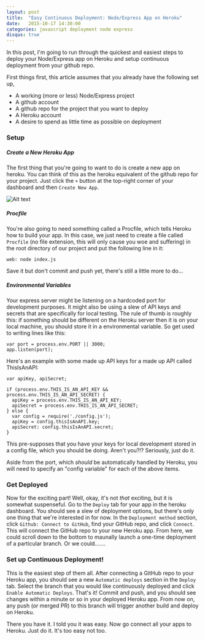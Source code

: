 ```yaml
---
layout: post
title:  "Easy Continuous Deployment: Node/Express App on Heroku"
date:   2015-10-17 14:30:00
categories: javascript deployment node express
disqus: true
---
```


In this post, I'm going to run through the quickest and easiest steps to deploy your Node/Express app on Heroku and setup continuous deployment from your github repo.

First things first, this article assumes that you already have the following set up,
  * A working (more or less) Node/Express project
  * A github account
  * A github repo for the project that you want to deploy
  * A Heroku account
  * A desire to spend as little time as possible on deployment


### Setup

##### Create a New Heroku App
The first thing that you're going to want to do is create a new app on heroku. You can think of this as the heroku equivalent of the github repo for your project. Just click the `+` button at the top-right corner of your dashboard and then `Create New App`.

![Alt text](http://dougshamoo.github.io/assets/images/heroku-new-app.png)

##### Procfile
You're also going to need something called a Procfile, which tells Heroku how to build your app. In this case, we just need to create a file called `Procfile` (no file extension, this will only cause you woe and suffering) in the root directory of our project and put the following line in it:
  
    web: node index.js

Save it but don't commit and push yet, there's still a little more to do...

##### Environmental Variables
Your express server might be listening on a hardcoded port for development purposes. It might also be using a slew of API keys and secrets that are specifically for local testing. The rule of thumb is roughly this: if something should be different on the Heroku server then it is on your local machine, you should store it in a environmental variable. So get used to writing lines like this:

    var port = process.env.PORT || 3000;
    app.listen(port);

Here's an example with some made up API keys for a made up API called ThisIsAnAPI:
    
    var apiKey, apiSecret;

    if (process.env.THIS_IS_AN_API_KEY && process.env.THIS_IS_AN_API_SECRET) {
      apiKey = process.env.THIS_IS_AN_API_KEY;
      apiSecret = process.env.THIS_IS_AN_API_SECRET;
    } else {
      var config = require('./config.js');
      apiKey = config.thisIsAnAPI.key;
      apiSecret: config.thisIsAnAPI.secret;
    }

This pre-supposes that you have your keys for local development stored in a config file, which you should be doing. Aren't you?!? Seriously, just do it.

Aside from the port, which _should_ be automatically handled by Heroku, you will need to specify an "config variable" for each of the above items.

### Get Deployed
Now for the exciting part! Well, okay, it's not _that_ exciting, but it is somewhat suspenseful. Go to the `Deploy` tab for your app in the heroku dashboard. You should see a slew of deployment options, but there's only one thing that we're interested in for now. In the `Deployment method` section, click `Github: Connect to GitHub`, find your GitHub repo, and click `Connect`. This will connect the GitHub repo to your new Heroku app. From here, we could scroll down to the bottom to maunally launch a one-time deployment of a particular branch. Or we could.......

### Set up Continuous Deployment!
This is the easiest step of them all. After connecting a GitHub repo to your Heroku app, you should see a new `Automatic deploys` section in the `Deploy` tab. Select the branch that you would like continuously deployed and click `Enable Automatic Deploys`. That's it! Commit and push, and you should see changes within a minute or so in your deployed Heroku app. From now on, any push (or merged PR) to this branch will trigger another build and deploy on Heroku.

There you have it. I told you it was easy. Now go connect all your apps to Heroku. Just do it. It's too easy not too.
